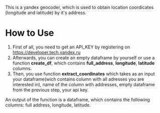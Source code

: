 This is a yandex geocoder, which is used to obtain location coordicates (longitude and latitude) by it's address.
# How to Use

1. First of all, you need to get an API_KEY by registering on https://developer.tech.yandex.ru
2. Afterwards, you can create an empty dataframe by yourself or use a function __create_df__, which contains **full_address**, **longitude**, **latitude** columns.
3. Then, you use function __extract_coordinates__ which takes as an input your dataframe(wich contains column with all adresses you are interested in), name of the column with addresses, empty dataframe from the previous step, your api key.


An output of the function is a dataframe, which contains the following columns: full address, longitude, latitude.
